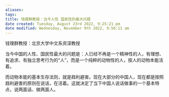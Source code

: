 ```yaml
---
aliases: 
tags: 
title: 钱理群教授：当今人性 国民性的最大问题
date created: Tuesday, August 23rd 2022, 9:25:21 pm
date modified: Wednesday, November 9th 2022, 9:56:11 am
---
```

钱理群教授：北京大学中文系资深教授

当今中国的人性、国民性最大的问题是：人已经不再是一个精神性的人，有理想、有追求、有独立思考行为的“人”，而是一个纯粹的动物性的人，按人的动物本能活着。

而动物本能的基本生存法则，就是趋利避害。现在大部分的中国人，现在都是按照趋利避害的原则在说话，在活着。这就决定了当下中国人说话做事的一个基本特点，说两面话、做两面人。
